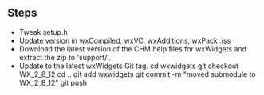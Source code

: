 ## Steps

* Tweak setup.h
* Update version in wxCompiled, wxVC, wxAdditions, wxPack .iss
* Download the latest version of the CHM help files for wxWidgets and extract the zip to 'support/'.
* Update to the latest wxWidgets Git tag.
	cd wxwidgets
	git checkout WX_2_8_12
	cd ..
	git add wxwidgets
	git commit -m "moved submodule to WX_2_8_12"
	git push
